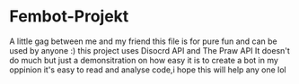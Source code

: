 # Fembot-Projekt
A little gag between me and my friend
this file is for pure fun and can be used by anyone :)
this project uses Disocrd API and The Praw API
It doesn't do much but just a demonsitration on how easy it is to create a bot
in my oppinion it's easy to read and analyse code,i hope this will help any one lol
